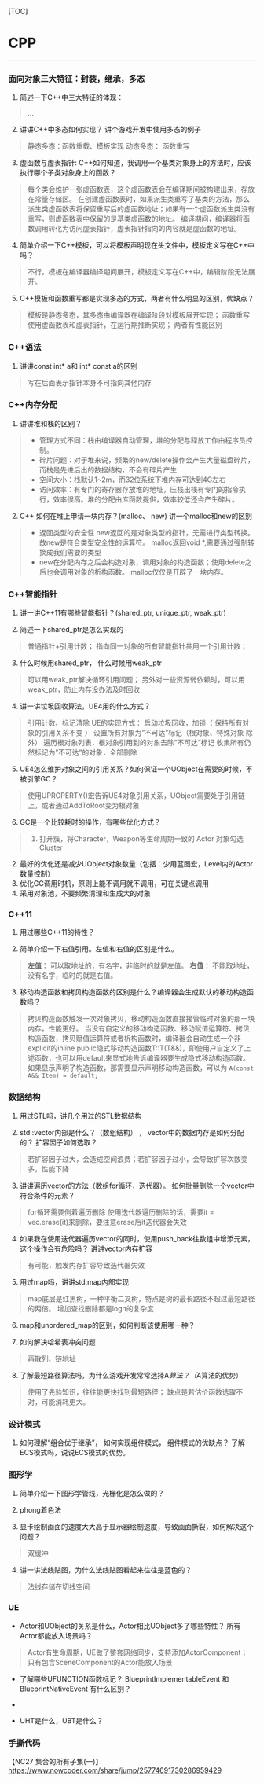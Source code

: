 [TOC]
# CPP
***

### 面向对象三大特征：**封装，继承，多态**
1. 简述一下C++中三大特征的体现：
> ...

2. 讲讲C++中多态如何实现？ 讲个游戏开发中使用多态的例子
> 静态多态：函数重载、模板实现
动态多态： 函数重写

3. 虚函数与虚表指针: C++如何知道，我调用一个基类对象身上的方法时，应该执行哪个子类对象身上的函数？
> 每个类会维护一张虚函数表，这个虚函数表会在编译期间被构建出来，存放在常量存储区。
在创建虚函数表时，如果派生类重写了基类的方法，那么派生类虚函数表将保留重写后的虚函数地址；如果有一个虚函数派生类没有重写，则虚函数表中保留的是基类虚函数的地址。
编译期间，编译器将函数调用转化为访问虚表指针，虚表指针指向的内容就是虚函数的地址。

4. 简单介绍一下C++模板，可以将模板声明现在头文件中，模板定义写在C++中吗？
> 不行，模板在编译器编译期间展开，模板定义写在C++中，编辑阶段无法展开。

5. C++模板和函数重写都是实现多态的方式，两者有什么明显的区别，优缺点？
> 模板是静态多态，其多态由编译器在编译阶段对模板展开实现； 函数重写使用虚函数表和虚表指针，在运行期推断实现； 
两者有性能区别

### C++语法
1. 讲讲const int* a和 int* const a的区别
> 写在后面表示指针本身不可指向其他内存


### C++内存分配
1. 讲讲堆和栈的区别？
> - 管理方式不同：栈由编译器自动管理，堆的分配与释放工作由程序员控制。
> - 碎片问题：对于堆来说，频繁的new/delete操作会产生大量磁盘碎片，而栈是先进后出的数据结构，不会有碎片产生
> - 空间大小：栈默认1~2m，而32位系统下堆内存可达到4G左右
> - 访问效率：有专门的寄存器存放堆的地址，压栈出栈有专门的指令执行，效率很高。堆的分配由库函数提供，效率较低还会产生碎片。

2. C++ 如何在堆上申请一块内存？(malloc、 new) 讲一个malloc和new的区别
> - 返回类型的安全性
    new返回的是对象类型的指针，无需进行类型转换。故new是符合类型安全性的运算符。
    malloc返回void *,需要通过强制转换成我们需要的类型
> - new在分配内存之后会构造对象，调用对象的构造函数；使用delete之后也会调用对象的析构函数。
malloc仅仅是开辟了一块内存。


### C++智能指针
1. 讲一讲C++11有哪些智能指针？(shared_ptr, unique_ptr, weak_ptr)

2. 简述一下shared_ptr是怎么实现的
> 普通指针+引用计数； 指向同一对象的所有智能指针共用一个引用计数；

3. 什么时候用shared_ptr， 什么时候用weak_ptr
> 可以用weak_ptr解决循环引用问题； 另外对一些资源弱依赖时，可以用weak_ptr，防止内存没办法及时回收

4. 讲一讲垃圾回收算法，UE4用的什么方式？
> 引用计数、标记清除
UE的实现方式：
启动垃圾回收，加锁（ 保持所有对象的引用关系不变 ）
设置所有对象为”不可达”标记（根对象、特殊对象 除外）
遍历根对象列表，根对象引用到的对象去除”不可达”标记
收集所有仍然标记为”不可达”的对象，全部删除

5. UE4怎么维护对象之间的引用关系？如何保证一个UObject在需要的时候，不被引擎GC？
> 使用UPROPERTY()宏告诉UE4对象引用关系，UObject需要处于引用链上，或者通过AddToRoot变为根对象

6. GC是一个比较耗时的操作，有哪些优化方式？
> 1. 打开簇，将Character，Weapon等生命周期一致的 Actor 对象勾选 Cluster
2. 最好的优化还是减少UObject对象数量（包括：少用蓝图宏，Level内的Actor数量控制）
3. 优化GC调用时机，原则上能不调用就不调用，可在关键点调用
4. 采用对象池，不要频繁清理和生成大的对象

### C++11
1. 用过哪些C++11的特性？

2. 简单介绍一下右值引用。左值和右值的区别是什么。
> **左值**： 可以取地址的，有名字，非临时的就是左值。
**右值**： 不能取地址，没有名字，临时的就是右值。

3. 移动构造函数和拷贝构造函数的区别是什么？编译器会生成默认的移动构造函数吗？
> 拷贝构造函数触发一次对象拷贝，移动构造函数直接接管临时对象的那一块内存，性能更好。
> 当没有自定义的移动构造函数、移动赋值运算符、拷贝构造函数，拷贝赋值运算符或者析构函数时，编译器会自动生成一个非explicit的inline public隐式移动构造函数T::T(T&&)，即使用户自定义了上述函数，也可以用default来显式地告诉编译器要生成隐式移动构造函数。
> 如果显示声明了构造函数，那需要显示声明移动构造函数，可以为 `A(const A&& Item) = default;`


### 数据结构
1. 用过STL吗，讲几个用过的STL数据结构

2. std::vector内部是什么？（数组结构） ， vector中的数据内存是如何分配的？ 扩容因子如何选取？
> 若扩容因子过大，会造成空间浪费；若扩容因子过小，会导致扩容次数变多，性能下降

3. 讲讲遍历vector的方法（数组for循环，迭代器）。 如何批量删除一个vector中符合条件的元素？ 
> for循环需要倒着遍历删除
使用迭代器遍历删除的话，需要it = vec.erase(it)来删除，要注意erase后it迭代器会失效

4. 如果我在使用迭代器遍历vector的同时，使用push_back往数组中增添元素，这个操作会有危险吗？ 讲讲vector内存扩容
> 有可能，触发内存扩容导致迭代器失效

5. 用过map吗，讲讲std:map内部实现
> map底层是红黑树，一种平衡二叉树，特点是树的最长路径不超过最短路径的两倍。
增加查找删除都是logn的复杂度

6. map和unordered_map的区别，如何判断该使用哪一种？

7. 如何解决哈希表冲突问题
> 再散列、链地址

8. 了解最短路径算法吗，为什么游戏开发常常选择A*算法？（A*算法的优势）
> 使用了先验知识，往往能更快找到最短路径； 缺点是若估价函数选取不对，可能消耗更大。


### 设计模式
1. 如何理解“组合优于继承”， 如何实现组件模式， 组件模式的优缺点？ 了解ECS模式吗，说说ECS模式的优势。


### 图形学
1. 简单介绍一下图形学管线，光栅化是怎么做的？

2. phong着色法

3. 显卡绘制画面的速度大大高于显示器绘制速度，导致画面撕裂，如何解决这个问题？
> 双缓冲

4. 讲一讲法线贴图，为什么法线贴图看起来往往是蓝色的？ 
> 法线存储在切线空间

### UE
- Actor和UObject的关系是什么，Actor相比UObject多了哪些特性？ 所有Actor都能放入场景吗？
> Actor有生命周期，UE做了整套网络同步，支持添加ActorComponent；
> 只有包含SceneComponent的Actor能放入场景

- 了解哪些UFUNCTION函数标记？ BlueprintImplementableEvent 和 BlueprintNativeEvent 有什么区别？

- 

- UHT是什么，UBT是什么？ 

### 手撕代码
【NC27 集合的所有子集(一)】https://www.nowcoder.com/share/jump/25774691730286959429


